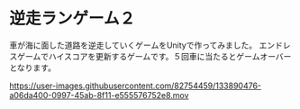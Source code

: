 # 逆走ランゲーム２
車が海に面した道路を逆走していくゲームをUnityで作ってみました。
エンドレスゲームでハイスコアを更新するゲームです。５回車に当たるとゲームオーバーとなります。

https://user-images.githubusercontent.com/82754459/133890476-a06da400-0997-45ab-8f11-e555576752e8.mov

